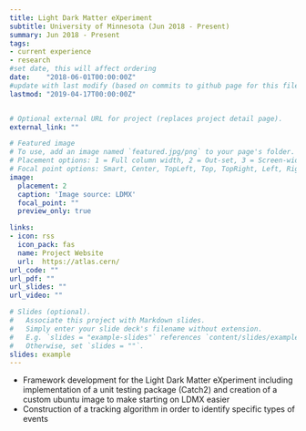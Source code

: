 ```yaml
---
title: Light Dark Matter eXperiment 
subtitle: University of Minnesota (Jun 2018 - Present)
summary: Jun 2018 - Present
tags:
- current experience
- research
#set date, this will affect ordering 
date:    "2018-06-01T00:00:00Z"
#update with last modify (based on commits to github page for this file)
lastmod: "2019-04-17T00:00:00Z"


# Optional external URL for project (replaces project detail page).
external_link: ""

# Featured image
# To use, add an image named `featured.jpg/png` to your page's folder.
# Placement options: 1 = Full column width, 2 = Out-set, 3 = Screen-width
# Focal point options: Smart, Center, TopLeft, Top, TopRight, Left, Right, BottomLeft, Bottom, BottomRight
image:
  placement: 2
  caption: 'Image source: LDMX'
  focal_point: ""
  preview_only: true

links:
- icon: rss
  icon_pack: fas
  name: Project Website
  url:  https://atlas.cern/
url_code: ""
url_pdf: ""
url_slides: ""
url_video: ""

# Slides (optional).
#   Associate this project with Markdown slides.
#   Simply enter your slide deck's filename without extension.
#   E.g. `slides = "example-slides"` references `content/slides/example-slides.md`.
#   Otherwise, set `slides = ""`.
slides: example
---
```


- Framework development for the Light Dark Matter eXperiment including implementation of
a unit testing package (Catch2) and creation of a custom ubuntu image to make starting on
LDMX easier
- Construction of a tracking algorithm in order to identify specific types of events
